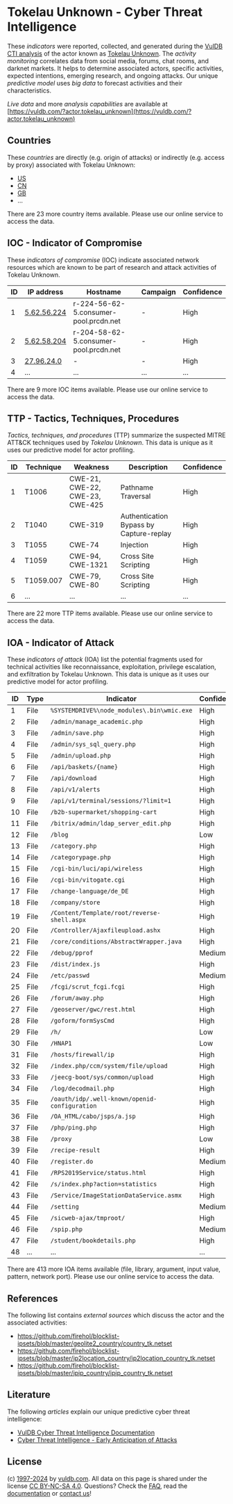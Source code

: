 # Tokelau Unknown - Cyber Threat Intelligence

These _indicators_ were reported, collected, and generated during the [VulDB CTI analysis](https://vuldb.com/?kb.cti) of the actor known as [Tokelau Unknown](https://vuldb.com/?actor.tokelau_unknown). The _activity monitoring_ correlates data from social media, forums, chat rooms, and darknet markets. It helps to determine associated actors, specific activities, expected intentions, emerging research, and ongoing attacks. Our unique _predictive model_ uses _big data_ to forecast activities and their characteristics.

_Live data_ and more _analysis capabilities_ are available at [https://vuldb.com/?actor.tokelau_unknown](https://vuldb.com/?actor.tokelau_unknown)

## Countries

These _countries_ are directly (e.g. origin of attacks) or indirectly (e.g. access by proxy) associated with Tokelau Unknown:

* [US](https://vuldb.com/?country.us)
* [CN](https://vuldb.com/?country.cn)
* [GB](https://vuldb.com/?country.gb)
* ...

There are 23 more country items available. Please use our online service to access the data.

## IOC - Indicator of Compromise

These _indicators of compromise_ (IOC) indicate associated network resources which are known to be part of research and attack activities of Tokelau Unknown.

ID | IP address | Hostname | Campaign | Confidence
-- | ---------- | -------- | -------- | ----------
1 | [5.62.56.224](https://vuldb.com/?ip.5.62.56.224) | r-224-56-62-5.consumer-pool.prcdn.net | - | High
2 | [5.62.58.204](https://vuldb.com/?ip.5.62.58.204) | r-204-58-62-5.consumer-pool.prcdn.net | - | High
3 | [27.96.24.0](https://vuldb.com/?ip.27.96.24.0) | - | - | High
4 | ... | ... | ... | ...

There are 9 more IOC items available. Please use our online service to access the data.

## TTP - Tactics, Techniques, Procedures

_Tactics, techniques, and procedures_ (TTP) summarize the suspected MITRE ATT&CK techniques used by _Tokelau Unknown_. This data is unique as it uses our predictive model for actor profiling.

ID | Technique | Weakness | Description | Confidence
-- | --------- | -------- | ----------- | ----------
1 | T1006 | CWE-21, CWE-22, CWE-23, CWE-425 | Pathname Traversal | High
2 | T1040 | CWE-319 | Authentication Bypass by Capture-replay | High
3 | T1055 | CWE-74 | Injection | High
4 | T1059 | CWE-94, CWE-1321 | Cross Site Scripting | High
5 | T1059.007 | CWE-79, CWE-80 | Cross Site Scripting | High
6 | ... | ... | ... | ...

There are 22 more TTP items available. Please use our online service to access the data.

## IOA - Indicator of Attack

These _indicators of attack_ (IOA) list the potential fragments used for technical activities like reconnaissance, exploitation, privilege escalation, and exfiltration by Tokelau Unknown. This data is unique as it uses our predictive model for actor profiling.

ID | Type | Indicator | Confidence
-- | ---- | --------- | ----------
1 | File | `%SYSTEMDRIVE%\node_modules\.bin\wmic.exe` | High
2 | File | `/admin/manage_academic.php` | High
3 | File | `/admin/save.php` | High
4 | File | `/admin/sys_sql_query.php` | High
5 | File | `/admin/upload.php` | High
6 | File | `/api/baskets/{name}` | High
7 | File | `/api/download` | High
8 | File | `/api/v1/alerts` | High
9 | File | `/api/v1/terminal/sessions/?limit=1` | High
10 | File | `/b2b-supermarket/shopping-cart` | High
11 | File | `/bitrix/admin/ldap_server_edit.php` | High
12 | File | `/blog` | Low
13 | File | `/category.php` | High
14 | File | `/categorypage.php` | High
15 | File | `/cgi-bin/luci/api/wireless` | High
16 | File | `/cgi-bin/vitogate.cgi` | High
17 | File | `/change-language/de_DE` | High
18 | File | `/company/store` | High
19 | File | `/Content/Template/root/reverse-shell.aspx` | High
20 | File | `/Controller/Ajaxfileupload.ashx` | High
21 | File | `/core/conditions/AbstractWrapper.java` | High
22 | File | `/debug/pprof` | Medium
23 | File | `/dist/index.js` | High
24 | File | `/etc/passwd` | Medium
25 | File | `/fcgi/scrut_fcgi.fcgi` | High
26 | File | `/forum/away.php` | High
27 | File | `/geoserver/gwc/rest.html` | High
28 | File | `/goform/formSysCmd` | High
29 | File | `/h/` | Low
30 | File | `/HNAP1` | Low
31 | File | `/hosts/firewall/ip` | High
32 | File | `/index.php/ccm/system/file/upload` | High
33 | File | `/jeecg-boot/sys/common/upload` | High
34 | File | `/log/decodmail.php` | High
35 | File | `/oauth/idp/.well-known/openid-configuration` | High
36 | File | `/OA_HTML/cabo/jsps/a.jsp` | High
37 | File | `/php/ping.php` | High
38 | File | `/proxy` | Low
39 | File | `/recipe-result` | High
40 | File | `/register.do` | Medium
41 | File | `/RPS2019Service/status.html` | High
42 | File | `/s/index.php?action=statistics` | High
43 | File | `/Service/ImageStationDataService.asmx` | High
44 | File | `/setting` | Medium
45 | File | `/sicweb-ajax/tmproot/` | High
46 | File | `/spip.php` | Medium
47 | File | `/student/bookdetails.php` | High
48 | ... | ... | ...

There are 413 more IOA items available (file, library, argument, input value, pattern, network port). Please use our online service to access the data.

## References

The following list contains _external sources_ which discuss the actor and the associated activities:

* https://github.com/firehol/blocklist-ipsets/blob/master/geolite2_country/country_tk.netset
* https://github.com/firehol/blocklist-ipsets/blob/master/ip2location_country/ip2location_country_tk.netset
* https://github.com/firehol/blocklist-ipsets/blob/master/ipip_country/ipip_country_tk.netset

## Literature

The following _articles_ explain our unique predictive cyber threat intelligence:

* [VulDB Cyber Threat Intelligence Documentation](https://vuldb.com/?kb.cti)
* [Cyber Threat Intelligence - Early Anticipation of Attacks](https://www.scip.ch/en/?labs.20201022)

## License

(c) [1997-2024](https://vuldb.com/?kb.changelog) by [vuldb.com](https://vuldb.com/?kb.about). All data on this page is shared under the license [CC BY-NC-SA 4.0](https://creativecommons.org/licenses/by-nc-sa/4.0/). Questions? Check the [FAQ](https://vuldb.com/?kb.faq), read the [documentation](https://vuldb.com/?kb) or [contact us](https://vuldb.com/?contact)!
